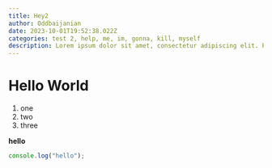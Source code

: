 ```yaml
---
title: Hey2
author: Oddbaijanian
date: 2023-10-01T19:52:38.022Z
categories: test 2, help, me, im, gonna, kill, myself
description: Lorem ipsum dolor sit amet, consectetur adipiscing elit. Phasellus semper tellus tempus lorem molestie ultrices. Pellentesque commodo at turpis sed ullamcorper. In eu tortor et diam dictum condimentum ut quis neque. Nullam non aliquam tellus. Aliquam sed lacus lorem. Ut mattis malesuada ex.
---
```


# Hello World

1. one
2. two
3. three

**hello**

```ts
console.log("hello");
```